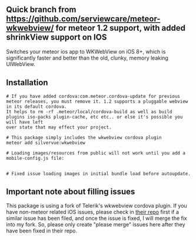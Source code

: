 ## Quick branch from https://github.com/serviewcare/meteor-wkwebview/ for meteor 1.2 support, with added shrinkView support on IOS

Switches your meteor ios app to WKWeb​View on iOS 8+, which is significantly faster and better than the old, clunky, memory leaking UIWebView.

## Installation

```
# If you have added cordova:com.meteor.cordova-update for previous meteor releases, you must remove it. 1.2 supports a pluggable webview in its default cordova.
It helps to rm -rf .meteor/local/cordova-build as well as build plugins iso-packs plugin-cache, etc etc.. or else it's possible you will have left
over state that may effect your project.

# This package simply includes the wkwebview cordova plugin
meteor add silvervue:wkwebview

# Loading images/resources from public will not work until you add a mobile-config.js file:


# Fixed issue loading images in initial bundle load before autoupdate.

```

## Important note about filling issues

This package is using a fork of Telerik's wkwebview cordova plugin. If you have non-meteor related iOS issues, please check in [their repo](https://github.com/Telerik-Verified-Plugins/WKWebView) first if a similar issue has been filed, and once the issue is fixed, I will merge the fix into my fork. So, please only create "please merge" issues here after they have been fixed in their repo.
